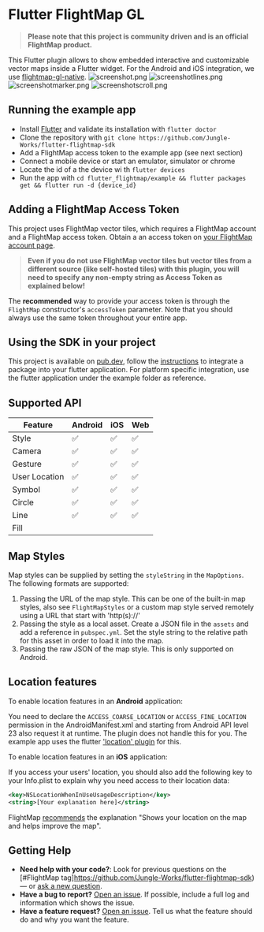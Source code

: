 
# Flutter FlightMap GL

> **Please note that this project is community driven and is an official FlightMap product.** 

This Flutter plugin allows to show embedded interactive and customizable vector maps inside a Flutter widget. For the Android and iOS integration, we use [flightmap-gl-native](https://app.flightmap.io/v2/).
![screenshot.png](screenshot.png)
![screenshotlines.png](screenshotlines.png)
![screenshotmarker.png](screenshotmarker.png)
![screenshotscroll.png](screenshotscroll.png) 



## Running the example app

- Install [Flutter](https://flutter.io/get-started/) and validate its installation with `flutter doctor`
- Clone the repository with `git clone https://github.com/Jungle-Works/flutter-flightmap-sdk`
- Add a FlightMap access token to the example app (see next section)
- Connect a mobile device or start an emulator, simulator or chrome
- Locate the id of a the device wi
th `flutter devices`
- Run the app with `cd flutter_flightmap/example && flutter packages get && flutter run -d {device_id}`

## Adding a FlightMap Access Token

This project uses FlightMap vector tiles, which requires a FlightMap account and a FlightMap access token. Obtain a an access token on [your FlightMap account page](https://app.flightmap.io/v2/hud/api_keys).
> **Even if you do not use FlightMap vector tiles but vector tiles from a different source (like self-hosted tiles) with this plugin, you will need to specify any non-empty string as Access Token as explained below!**


The **recommended** way to provide your access token is through the `FlightMap` constructor's `accessToken` parameter. Note that you should always use the same token throughout your entire app.

## Using the SDK in your project

This project is available on [pub.dev](https://pub.dev/packages/flightmap_gl), follow the [instructions](https://flutter.dev/docs/development/packages-and-plugins/using-packages#adding-a-package-dependency-to-an-app) to integrate a package into your flutter application. For platform specific integration, use the flutter application under the example folder as reference. 

## Supported API

| Feature | Android | iOS | Web |
| ------ | ------ | ----- | ----- |
| Style | :white_check_mark:   | :white_check_mark: | :white_check_mark: |
| Camera | :white_check_mark:   | :white_check_mark: | :white_check_mark: |
| Gesture | :white_check_mark:   | :white_check_mark: | :white_check_mark: |
| User Location | :white_check_mark: | :white_check_mark: | :white_check_mark: |
| Symbol | :white_check_mark:   | :white_check_mark: | :white_check_mark: |
| Circle | :white_check_mark:   | :white_check_mark: | :white_check_mark: |
| Line | :white_check_mark:   | :white_check_mark: | :white_check_mark: |
| Fill |   |  |  |

## Map Styles

Map styles can be supplied by setting the `styleString` in the `MapOptions`. The following formats are supported:

1. Passing the URL of the map style. This can be one of the built-in map styles, also see `FlightMapStyles` or a custom map style served remotely using a URL that start with 'http(s)://'
2. Passing the style as a local asset. Create a JSON file in the `assets` and add a reference in `pubspec.yml`. Set the style string to the relative path for this asset in order to load it into the map.
3. Passing the raw JSON of the map style. This is only supported on Android.  


## Location features
To enable location features in an **Android** application:

You need to declare the `ACCESS_COARSE_LOCATION` or `ACCESS_FINE_LOCATION` permission in the AndroidManifest.xml and starting from Android API level 23 also request it at runtime. The plugin does not handle this for you. The example app uses the flutter ['location' plugin](https://pub.dev/packages/location) for this. 

To enable location features in an **iOS** application:

If you access your users' location, you should also add the following key to your Info.plist to explain why you need access to their location data:

```xml
<key>NSLocationWhenInUseUsageDescription</key>
<string>[Your explanation here]</string>
```

FlightMap [recommends](https://docs.FlightMap.com/help/tutorials/first-steps-ios-sdk/#display-the-users-location) the explanation "Shows your location on the map and helps improve the map".

## Getting Help

- **Need help with your code?**: Look for previous questions on the [#FlightMap tag]https://github.com/Jungle-Works/flutter-flightmap-sdk) — or [ask a new question](https://github.com/Jungle-Works/flutter-flightmap-sdk).
- **Have a bug to report?** [Open an issue](https://github.com/Jungle-Works/flutter-flightmap-sdk). If possible, include a full log and information which shows the issue.
- **Have a feature request?** [Open an issue](https://github.com/Jungle-Works/flutter-flightmap-sdk). Tell us what the feature should do and why you want the feature.



